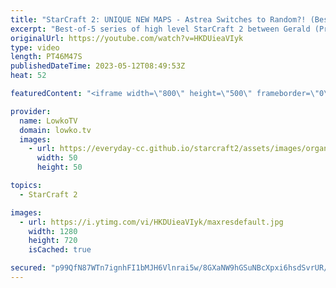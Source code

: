 ```yaml
---
title: "StarCraft 2: UNIQUE NEW MAPS - Astrea Switches to Random?! (Best-of-5)"
excerpt: "Best-of-5 series of high level StarCraft 2 between Gerald (Protoss) and Astrea (Random). All games in this pro match are played on new maps from the Team Liquid Map Contest, the TLMC #18. Support my work: https://patreon.com/lowkotv Lowko Merch: https://lowko.shop  My YouTube channels: https://youtube.com/lowkotv"
originalUrl: https://youtube.com/watch?v=HKDUieaVIyk
type: video
length: PT46M47S
publishedDateTime: 2023-05-12T08:49:53Z
heat: 52

featuredContent: "<iframe width=\"800\" height=\"500\" frameborder=\"0\" src=\"https://www.youtube.com/embed/HKDUieaVIyk\" allow=\"accelerometer; autoplay; encrypted-media; gyroscope; picture-in-picture\" allowfullscreen></iframe>"

provider:
  name: LowkoTV
  domain: lowko.tv
  images:
    - url: https://everyday-cc.github.io/starcraft2/assets/images/organizations/lowko.tv-50x50.jpg
      width: 50
      height: 50

topics:
  - StarCraft 2

images:
  - url: https://i.ytimg.com/vi/HKDUieaVIyk/maxresdefault.jpg
    width: 1280
    height: 720
    isCached: true

secured: "p99QfN87WTn7ignhFI1bMJH6Vlnrai5w/8GXaNW9hGSuNBcXpxi6hsdSvrUR/xNim2n8LMckKxU5YnER5p8m/AfW7q/6ZcHVnk0nZThgVZackZCKdYWjJcrh3GdoUcz2ZSTU1ehGWBh8FF9JtgoBv0sF/A73RQ36ViymDIdMqwNThjnNyDnTjdprgnftH/gypUur3Eu+LFOz5MdxgY6plOBBes9zEk0Kb1KTF/dDhXD1DeqgDGUEE2yWudzvjKoj4FB+7Q3xTALwoUtZEGQmMATDYMa2UqvvMdWU+/SBduJPsOat+Q21KHOILqUy+7E1TKBa9JoFC6lUrNplHPELZii1+1qft6vNJTT26KWfqmTbINQn/h3Cnj2wxMUCzQymGwWQ/s13aAA/gX/SU7llVFRapToOmU7OjE8qhE2bdQo=;MKJcRPS8H6m+pOzhbcBuKg=="
---
```


